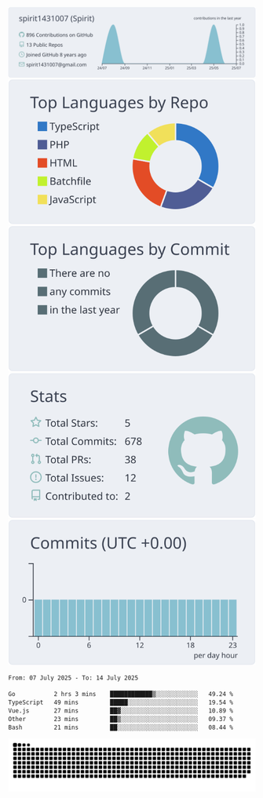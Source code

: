 [![](https://raw.githubusercontent.com/spirit1431007/spirit1431007/master/profile-summary-card-output/nord_bright/0-profile-details.svg)](https://git.io/spiritx)
[![](https://raw.githubusercontent.com/spirit1431007/spirit1431007/master/profile-summary-card-output/nord_bright/1-repos-per-language.svg)](https://git.io/spiritx) [![](https://raw.githubusercontent.com/spirit1431007/spirit1431007/master/profile-summary-card-output/nord_bright/2-most-commit-language.svg)](https://git.io/spiritx)
[![](https://raw.githubusercontent.com/spirit1431007/spirit1431007/master/profile-summary-card-output/nord_bright/3-stats.svg)](https://git.io/spiritx) [![](https://raw.githubusercontent.com/spirit1431007/spirit1431007/master/profile-summary-card-output/nord_bright/4-productive-time.svg)](https://git.io/spiritx)

<!--START_SECTION:waka-->

```txt
From: 07 July 2025 - To: 14 July 2025

Go           2 hrs 3 mins    ████████████▒░░░░░░░░░░░░   49.24 %
TypeScript   49 mins         █████░░░░░░░░░░░░░░░░░░░░   19.54 %
Vue.js       27 mins         ██▓░░░░░░░░░░░░░░░░░░░░░░   10.89 %
Other        23 mins         ██▒░░░░░░░░░░░░░░░░░░░░░░   09.37 %
Bash         21 mins         ██░░░░░░░░░░░░░░░░░░░░░░░   08.44 %
```

<!--END_SECTION:waka-->

![contribution](https://github.com/spirit1431007/spirit1431007/blob/output/github-contribution-grid-snake.svg)
